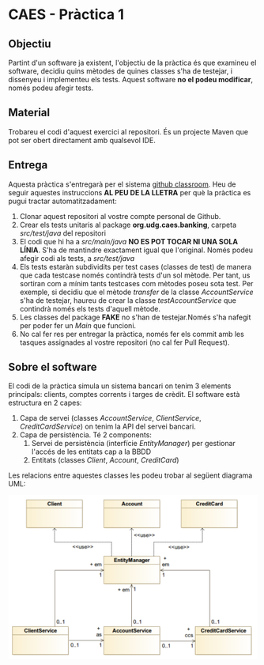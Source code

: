 # CAES - Pràctica 1

## Objectiu

Partint d'un software ja existent, l'objectiu de la pràctica és que examineu el software, decidiu quins mètodes de 
quines classes s'ha de testejar, i dissenyeu i implementeu els tests. Aquest software **no el podeu modificar**, 
només podeu afegir tests.

## Material

Trobareu el codi d'aquest exercici al repositori. És un projecte Maven que pot ser obert directament amb qualsevol IDE.

## Entrega

Aquesta pràctica s'entregarà per el sistema [github classroom](https://classroom.github.com/). Heu de seguir aquestes instruccions **AL PEU
DE LA LLETRA** per què la pràctica es pugui tractar automatitzadament:

1. Clonar aquest repositori al vostre compte personal de Github.
2. Crear els tests unitaris al package **org.udg.caes.banking**, carpeta *src/test/java* del repositori
3. El codi que hi ha a *src/main/java* **NO ES POT TOCAR NI UNA SOLA LÍNIA**. S'ha de mantindre exactament igual que 
l'original. Només podeu afegir codi als tests, a *src/test/java*
4. Els tests estaràn subdividits per test cases (classes de test) de manera que cada testcase només contindrà tests 
d'un sol mètode. Per tant, us sortiran com a mínim tants testcases com mètodes poseu sota test. Per exemple, si decidiu que el mètode
  *transfer* de la classe *AccountService* s'ha de testejar, haureu de crear la classe *testAccountService* que 
  contindrà només els tests d'aquell mètode.
5. Les classes del package **FAKE** no s'han de testejar.Només s'ha nafegit per poder fer un *Main* que funcioni. 
6. No cal fer res per entregar la pràctica, només fer els commit amb les tasques assignades al vostre repositori (no cal fer Pull Request).

## Sobre el software

El codi de la pràctica simula un sistema bancari on tenim 3 elements principals: clients, comptes corrents i targes 
de crèdit. El software està estructura en 2 capes:

1. Capa de servei (classes *AccountService*, *ClientService*, *CreditCardService*) on tenim la API del servei bancari.
2. Capa de persistència. Té 2 components:
    1. Servei de persistència (interfície *EntityManager*) per gestionar l'accés de les entitats cap a la BBDD
    2. Entitats (classes *Client*, *Account*, *CreditCard*)
    
Les relacions entre aquestes classes les podeu trobar al següent diagrama UML:

![UML](practica1_UML.png)